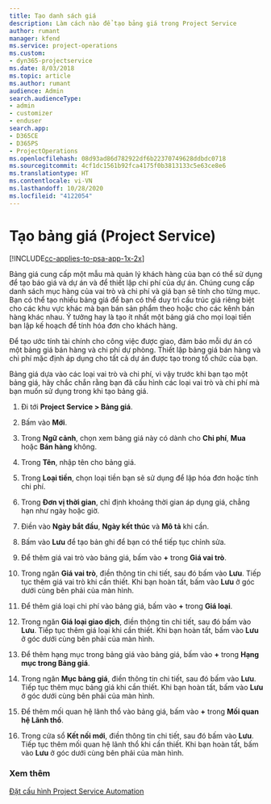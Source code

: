 ```yaml
---
title: Tạo danh sách giá
description: Làm cách nào để tạo bảng giá trong Project Service
author: rumant
manager: kfend
ms.service: project-operations
ms.custom:
- dyn365-projectservice
ms.date: 8/03/2018
ms.topic: article
ms.author: rumant
audience: Admin
search.audienceType:
- admin
- customizer
- enduser
search.app:
- D365CE
- D365PS
- ProjectOperations
ms.openlocfilehash: 08d93ad86d782922df6b22370749628ddbdc0718
ms.sourcegitcommit: 4cf1dc1561b92fca4175f0b3813133c5e63ce8e6
ms.translationtype: HT
ms.contentlocale: vi-VN
ms.lasthandoff: 10/28/2020
ms.locfileid: "4122054"
---
```

# <a name="create-a-price-list-project-service"></a>Tạo bảng giá (Project Service)

[!INCLUDE[cc-applies-to-psa-app-1x-2x](../includes/cc-applies-to-psa-app-1x-2x.md)]

Bảng giá cung cấp một mẫu mà quản lý khách hàng của bạn có thể sử dụng để tạo báo giá và dự án và để thiết lập chi phí của dự án. Chúng cung cấp danh sách mục hàng của vai trò và chi phí và giá bạn sẽ tính cho từng mục. Bạn có thể tạo nhiều bảng giá để bạn có thể duy trì cấu trúc giá riêng biệt cho các khu vực khác mà bạn bán sản phẩm theo hoặc cho các kênh bán hàng khác nhau. Ý tưởng hay là tạo ít nhất một bảng giá cho mọi loại tiền bạn lập kế hoạch để tính hóa đơn cho khách hàng.  
  
Để tạo ước tính tài chính cho công việc được giao, đảm bảo mỗi dự án có một bảng giá bán hàng và chi phí dự phòng. Thiết lập bảng giá bán hàng và chi phí mặc định áp dụng cho tất cả dự án được tạo trong tổ chức của bạn.  
  
Bảng giá dựa vào các loại vai trò và chi phí, vì vậy trước khi bạn tạo một bảng giá, hãy chắc chắn rằng bạn đã cấu hình các loại vai trò và chi phí mà bạn muốn sử dụng trong khi tạo bảng giá.  
  
1.  Đi tới **Project Service > Bảng giá**.  
  
2.  Bấm vào **Mới**.  
  
3.  Trong **Ngữ cảnh**, chọn xem bảng giá này có dành cho **Chi phí**, **Mua** hoặc **Bán hàng** không.  
  
4.  Trong **Tên**, nhập tên cho bảng giá.  
  
5.  Trong **Loại tiền**, chọn loại tiền bạn sẽ sử dụng để lập hóa đơn hoặc tính chi phí.  
  
6.  Trong **Đơn vị thời gian**, chỉ định khoảng thời gian áp dụng giá, chẳng hạn như ngày hoặc giờ.  
  
7.  Điền vào **Ngày bắt đầu**, **Ngày kết thúc** và **Mô tả** khi cần.  
  
8.  Bấm vào **Lưu** để tạo bản ghi để bạn có thể tiếp tục chỉnh sửa.  
  
9. Để thêm giá vai trò vào bảng giá, bấm vào **+** trong **Giá vai trò**.  
  
10. Trong ngăn **Giá vai trò**, điền thông tin chi tiết, sau đó bấm vào **Lưu**. Tiếp tục thêm giá vai trò khi cần thiết. Khi bạn hoàn tất, bấm vào **Lưu** ở góc dưới cùng bên phải của màn hình.  
  
11. Để thêm giá loại chi phí vào bảng giá, bấm vào **+** trong **Giá loại**.  
  
12. Trong ngăn **Giá loại giao dịch**, điền thông tin chi tiết, sau đó bấm vào **Lưu**. Tiếp tục thêm giá loại khi cần thiết. Khi bạn hoàn tất, bấm vào **Lưu** ở góc dưới cùng bên phải của màn hình.  
  
13. Để thêm hạng mục trong bảng giá vào bảng giá, bấm vào **+** trong **Hạng mục trong Bảng giá**.  
  
14. Trong ngăn **Mục bảng giá**, điền thông tin chi tiết, sau đó bấm vào **Lưu**. Tiếp tục thêm mục bảng giá khi cần thiết. Khi bạn hoàn tất, bấm vào **Lưu** ở góc dưới cùng bên phải của màn hình.  
  
15. Để thêm mối quan hệ lãnh thổ vào bảng giá, bấm vào **+** trong **Mối quan hệ Lãnh thổ**.  
  
16. Trong cửa sổ **Kết nối mới**, điền thông tin chi tiết, sau đó bấm vào **Lưu**. Tiếp tục thêm mối quan hệ lãnh thổ khi cần thiết. Khi bạn hoàn tất, bấm vào **Lưu** ở góc dưới cùng bên phải của màn hình.  
  
### <a name="see-also"></a>Xem thêm  
 [Đặt cấu hình Project Service Automation](../psa/configure.md)
